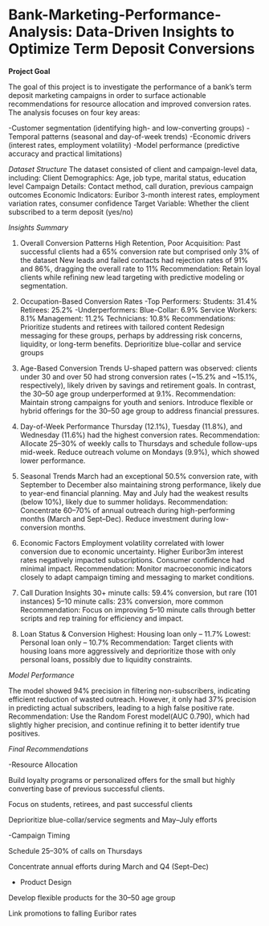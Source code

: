 # Bank-Marketing-Performance-Analysis: Data-Driven Insights to Optimize Term Deposit Conversions
**Project Goal**

The goal of this project is to investigate the performance of a bank’s term deposit marketing campaigns in order to surface actionable recommendations for resource allocation and improved conversion rates. The analysis focuses on four key areas:

-Customer segmentation (identifying high- and low-converting groups)
-Temporal patterns (seasonal and day-of-week trends)
-Economic drivers (interest rates, employment volatility)
-Model performance (predictive accuracy and practical limitations)

_Dataset Structure_
The dataset consisted of client and campaign-level data, including:
Client Demographics: Age, job type, marital status, education level
Campaign Details: Contact method, call duration, previous campaign outcomes
Economic Indicators: Euribor 3-month interest rates, employment variation rates, consumer confidence
Target Variable: Whether the client subscribed to a term deposit (yes/no)

_Insights Summary_

1. Overall Conversion Patterns
High Retention, Poor Acquisition:
Past successful clients had a 65% conversion rate but comprised only 3% of the dataset
New leads and failed contacts had rejection rates of 91% and 86%, dragging the overall rate to 11%
Recommendation:
Retain loyal clients while refining new lead targeting with predictive modeling or segmentation.

2. Occupation-Based Conversion Rates
-Top Performers:
Students: 31.4%
Retirees: 25.2%
-Underperformers:
Blue-Collar: 6.9%
Service Workers: 8.1%
Management: 11.2%
Technicians: 10.8%
Recommendations:
Prioritize students and retirees with tailored content
Redesign messaging for these groups, perhaps by addressing risk concerns, liquidity, or long-term benefits.
Deprioritize blue-collar and service groups

3. Age-Based Conversion Trends
U-shaped pattern was observed: clients under 30 and over 50 had strong conversion rates (~15.2% and ~15.1%, respectively), likely driven by savings and retirement goals.
In contrast, the 30–50 age group underperformed at 9.1%.
Recommendation:
Maintain strong campaigns for youth and seniors. Introduce flexible or hybrid offerings for the 30–50 age group to address financial pressures.

4. Day-of-Week Performance
Thursday (12.1%), Tuesday (11.8%), and Wednesday (11.6%) had the highest conversion rates.
Recommendation:
Allocate 25–30% of weekly calls to Thursdays and schedule follow-ups mid-week. Reduce outreach volume on Mondays (9.9%), which showed lower performance.

5. Seasonal Trends
March had an exceptional 50.5% conversion rate, with September to December also maintaining strong performance, likely due to year-end financial planning.
May and July had the weakest results (below 10%), likely due to summer holidays.
Recommendation:
Concentrate 60–70% of annual outreach during high-performing months (March and Sept–Dec). Reduce investment during low-conversion months.

6. Economic Factors
Employment volatility correlated with lower conversion due to economic uncertainty.
Higher Euribor3m interest rates negatively impacted subscriptions.
Consumer confidence had minimal impact.
Recommendation:
Monitor macroeconomic indicators closely to adapt campaign timing and messaging to market conditions.



7. Call Duration Insights
30+ minute calls: 59.4% conversion, but rare (101 instances)
5–10 minute calls: 23% conversion, more common
Recommendation:
Focus on improving 5–10 minute calls through better scripts and rep training for efficiency and impact.


8. Loan Status & Conversion
Highest: Housing loan only – 11.7%
Lowest: Personal loan only – 10.7%
Recommendation: 
Target clients with housing loans more aggressively and deprioritize those with only personal loans, possibly due to liquidity constraints.



_Model Performance_

The model showed 94% precision in filtering non-subscribers, indicating efficient reduction of wasted outreach.
However, it only had 37% precision in predicting actual subscribers, leading to a high false positive rate.
Recommendation: 
Use the Random Forest model(AUC 0.790), which had slightly higher precision, and continue refining it to better identify true positives.



_Final Recommendations_


-Resource Allocation


Build loyalty programs or personalized offers for the small but highly converting base of previous successful clients.

Focus on students, retirees, and past successful clients

Deprioritize blue-collar/service segments and May–July efforts

-Campaign Timing


Schedule 25–30% of calls on Thursdays

Concentrate annual efforts during March and Q4 (Sept–Dec)

- Product Design
 
 
Develop flexible products for the 30–50 age group

Link promotions to falling Euribor rates
